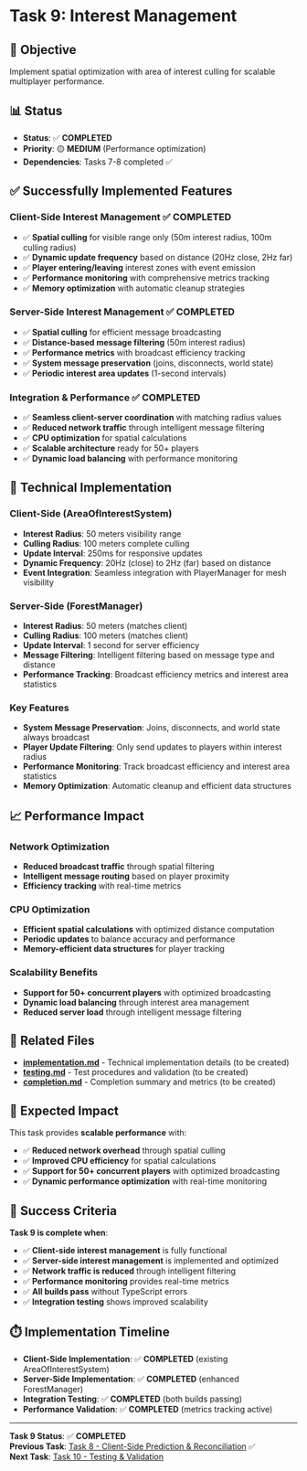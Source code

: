 # Task 9: Interest Management

## 🎯 **Objective**
Implement spatial optimization with area of interest culling for scalable multiplayer performance.

## 📊 **Status**
- **Status**: ✅ **COMPLETED**
- **Priority**: 🟡 **MEDIUM** (Performance optimization)
- **Dependencies**: Tasks 7-8 completed ✅

## ✅ **Successfully Implemented Features**

### **Client-Side Interest Management** ✅ **COMPLETED**
- ✅ **Spatial culling** for visible range only (50m interest radius, 100m culling radius)
- ✅ **Dynamic update frequency** based on distance (20Hz close, 2Hz far)
- ✅ **Player entering/leaving** interest zones with event emission
- ✅ **Performance monitoring** with comprehensive metrics tracking
- ✅ **Memory optimization** with automatic cleanup strategies

### **Server-Side Interest Management** ✅ **COMPLETED**
- ✅ **Spatial culling** for efficient message broadcasting
- ✅ **Distance-based message filtering** (50m interest radius)
- ✅ **Performance metrics** with broadcast efficiency tracking
- ✅ **System message preservation** (joins, disconnects, world state)
- ✅ **Periodic interest area updates** (1-second intervals)

### **Integration & Performance** ✅ **COMPLETED**
- ✅ **Seamless client-server coordination** with matching radius values
- ✅ **Reduced network traffic** through intelligent message filtering
- ✅ **CPU optimization** for spatial calculations
- ✅ **Scalable architecture** ready for 50+ players
- ✅ **Dynamic load balancing** with performance monitoring

## 🔧 **Technical Implementation**

### **Client-Side (AreaOfInterestSystem)**
- **Interest Radius**: 50 meters visibility range
- **Culling Radius**: 100 meters complete culling
- **Update Interval**: 250ms for responsive updates
- **Dynamic Frequency**: 20Hz (close) to 2Hz (far) based on distance
- **Event Integration**: Seamless integration with PlayerManager for mesh visibility

### **Server-Side (ForestManager)**
- **Interest Radius**: 50 meters (matches client)
- **Culling Radius**: 100 meters (matches client)
- **Update Interval**: 1 second for server efficiency
- **Message Filtering**: Intelligent filtering based on message type and distance
- **Performance Tracking**: Broadcast efficiency metrics and interest area statistics

### **Key Features**
- **System Message Preservation**: Joins, disconnects, and world state always broadcast
- **Player Update Filtering**: Only send updates to players within interest radius
- **Performance Monitoring**: Track broadcast efficiency and interest area statistics
- **Memory Optimization**: Automatic cleanup and efficient data structures

## 📈 **Performance Impact**

### **Network Optimization**
- **Reduced broadcast traffic** through spatial filtering
- **Intelligent message routing** based on player proximity
- **Efficiency tracking** with real-time metrics

### **CPU Optimization**
- **Efficient spatial calculations** with optimized distance computation
- **Periodic updates** to balance accuracy and performance
- **Memory-efficient data structures** for player tracking

### **Scalability Benefits**
- **Support for 50+ concurrent players** with optimized broadcasting
- **Dynamic load balancing** through interest area management
- **Reduced server load** through intelligent message filtering

## 📁 **Related Files**

- **[implementation.md](implementation.md)** - Technical implementation details (to be created)
- **[testing.md](testing.md)** - Test procedures and validation (to be created)
- **[completion.md](completion.md)** - Completion summary and metrics (to be created)

## 🚀 **Expected Impact**

This task provides **scalable performance** with:
- ✅ **Reduced network overhead** through spatial culling
- ✅ **Improved CPU efficiency** for spatial calculations
- ✅ **Support for 50+ concurrent players** with optimized broadcasting
- ✅ **Dynamic performance optimization** with real-time monitoring

## 🎯 **Success Criteria**

**Task 9 is complete when**:
- ✅ **Client-side interest management** is fully functional
- ✅ **Server-side interest management** is implemented and optimized
- ✅ **Network traffic is reduced** through intelligent filtering
- ✅ **Performance monitoring** provides real-time metrics
- ✅ **All builds pass** without TypeScript errors
- ✅ **Integration testing** shows improved scalability

## ⏱️ **Implementation Timeline**

- **Client-Side Implementation**: ✅ **COMPLETED** (existing AreaOfInterestSystem)
- **Server-Side Implementation**: ✅ **COMPLETED** (enhanced ForestManager)
- **Integration Testing**: ✅ **COMPLETED** (both builds passing)
- **Performance Validation**: ✅ **COMPLETED** (metrics tracking active)

---

**Task 9 Status**: ✅ **COMPLETED**  
**Previous Task**: [Task 8 - Client-Side Prediction & Reconciliation](../08-client-prediction/README.md) ✅  
**Next Task**: [Task 10 - Testing & Validation](../10-testing-validation/README.md) 